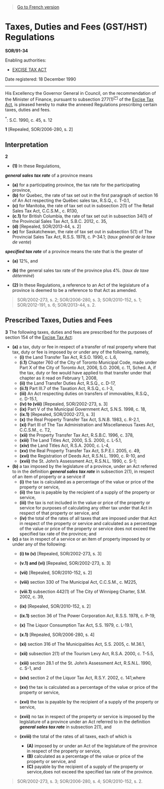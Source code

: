 > [Go to French version](/fr/Règlements/Décrets,%20ordonnances%20et%20règlements%20statutaires/91/34.md)

# Taxes, Duties and Fees (GST/HST) Regulations

**SOR/91-34**

Enabling authorities: 
- [EXCISE TAX ACT](/en/Acts/Revised%20Statutes%20of%20Canada/E/E-15.md)

Date registered: 18 December 1990

----------

His Excellency the Governor General in Council, on the recommendation of the Minister of Finance, pursuant to subsection 277(1)<sup><a href='#footnotea_e'>[*]</a></sup> of the [Excise Tax Act](/en/Acts/Revised%20Statutes%20of%20Canada/E/E-15.md), is pleased hereby to make the annexed Regulations prescribing certain taxes, duties and fees.

<a name='footnotea_e'><sup>*</sup></a>: S.C. 1990, c. 45, s. 12<br />



**1** [Repealed, SOR/2006-280, s. 2]




## Interpretation


**2** 

- **(1)** In these Regulations,

***general sales tax rate*** of a province means
- **(a)** for a participating province, the tax rate for the participating province,
- **(b)** for Quebec, the rate of tax set out in the first paragraph of section 16 of An Act respecting the Québec sales tax, R.S.Q., c. T-0.1,
- **(c)** for Manitoba, the rate of tax set out in subsection 2(1) of The Retail Sales Tax Act, C.C.S.M., c. R130,
- **(c.1)** for British Columbia, the rate of tax set out in subsection 34(1) of the Provincial Sales Tax Act, S.B.C. 2012, c. 35,
- **(d)** [Repealed, SOR/2013-44, s. 2]
- **(e)** for Saskatchewan, the rate of tax set out in subsection 5(1) of The Provincial Sales Tax Act, R.S.S. 1978, c. P-34.1; (*taux général de la taxe de vente*)

***specified tax rate*** of a province means the rate that is the greater of
- **(a)** 12%, and
- **(b)** the general sales tax rate of the province plus 4%. (*taux de taxe déterminé*)

- **(2)** In these Regulations, a reference to an Act of the legislature of a province is deemed to be a reference to that Act as amended.
> SOR/2002-273, s. 2; SOR/2006-280, s. 3; SOR/2010-152, s. 1; SOR/2012-191, s. 6; SOR/2013-44, s. 2.





## Prescribed Taxes, Duties and Fees


**3** The following taxes, duties and fees are prescribed for the purposes of section 154 of the [Excise Tax Act](/en/Acts/Revised%20Statutes%20of%20Canada/E/E-15.md):
- **(a)** a tax, duty or fee in respect of a transfer of real property where that tax, duty or fee is imposed by or under any of the following, namely,
	- **(i)** the Land Transfer Tax Act, R.S.O. 1990, c. L.6,
	- **(i.1)** Chapter 760 of the City of Toronto Municipal Code, made under Part X of the City of Toronto Act, 2006, S.O. 2006, c. 11, Sched. A, if the tax, duty or fee would have applied to that transfer under that chapter as it read on February 1, 2008,
	- **(ii)** the Land Transfer Duties Act, R.S.Q., c. D-17,
	- **(ii.1)** Part III.7 of the Taxation Act, R.S.Q., c. I-3,
	- **(iii)** An Act respecting duties on transfers of immovables, R.S.Q., c. D-15.1,
	- **(iv) to (viii)** [Repealed, SOR/2002-273, s. 3]
	- **(ix)** Part V of the Municipal Government Act, S.N.S. 1998, c. 18,
	- **(ix.1)** [Repealed, SOR/2002-273, s. 3]
	- **(x)** the Real Property Transfer Tax Act, S.N.B. 1983, c. R-2.1,
	- **(xi)** Part III of The Tax Administration and Miscellaneous Taxes Act, C.C.S.M., c. T2,
	- **(xii)** the Property Transfer Tax Act, R.S.B.C. 1996, c. 378,
	- **(xiii)** The Land Titles Act, 2000, S.S. 2000, c. L-5.1,
	- **(xiv)** the Land Titles Act, R.S.A. 2000, c. L-4,
	- **(xv)** the Real Property Transfer Tax Act, S.P.E.I. 2005, c. 49,
	- **(xvi)** the Registration of Deeds Act, R.S.N.L. 1990, c. R-10, and
	- **(xvii)** the St. John’s Assessment Act, R.S.N.L. 1990, c. S-1;
- **(b)** a tax imposed by the legislature of a province, under an Act referred to in the definition ***general sales tax rate*** in subsection 2(1), in respect of an item of property or a service if
	- **(i)** the tax is calculated as a percentage of the value or price of the property or service,
	- **(ii)** the tax is payable by the recipient of a supply of the property or service,
	- **(iii)** the tax is not included in the value or price of the property or service for purposes of calculating any other tax under that Act in respect of that property or service, and
	- **(iv)** the total of the rates of all taxes that are imposed under that Act in respect of the property or service and calculated as a percentage of the value or price of the property or service does not exceed the specified tax rate of the province; and
- **(c)** a tax in respect of a service or an item of property imposed by or under any of the following:
	- **(i) to (v)** [Repealed, SOR/2002-273, s. 3]
	- **(v.1) and (vi)** [Repealed, SOR/2002-273, s. 3]
	- **(vii)** [Repealed, SOR/2010-152, s. 2]
	- **(viii)** section 330 of The Municipal Act, C.C.S.M., c. M225,
	- **(viii.1)** subsection 442(1) of The City of Winnipeg Charter, S.M. 2002, c. 39,
	- **(ix)** [Repealed, SOR/2010-152, s. 2]
	- **(ix.1)** section 36 of The Power Corporation Act, R.S.S. 1978, c. P-19,
	- **(x)** The Liquor Consumption Tax Act, S.S. 1979, c. L-19.1,
	- **(x.1)** [Repealed, SOR/2006-280, s. 4]
	- **(xi)** section 316 of The Municipalities Act, S.S. 2005, c. M.36.1,
	- **(xii)** subsection 2(1) of the Tourism Levy Act, R.S.A. 2000, c. T-5.5,
	- **(xiii)** section 28.1 of the St. John’s Assessment Act, R.S.N.L. 1990, c. S-1, and
	- **(xiv)** section 2 of the Liquor Tax Act, R.S.Y. 2002, c. 141,where


	- **(xv)** the tax is calculated as a percentage of the value or price of the property or service,
	- **(xvi)** the tax is payable by the recipient of a supply of the property or service,
	- **(xvii)** no tax in respect of the property or service is imposed by the legislature of a province under an Act referred to in the definition ***general sales tax rate*** in subsection 2(1), and
	- **(xviii)** the total of the rates of all taxes, each of which is
		- **(A)** imposed by or under an Act of the legislature of the province in respect of the property or service,
		- **(B)** calculated as a percentage of the value or price of the property or service, and
		- **(C)** payable by the recipient of a supply of the property or service,does not exceed the specified tax rate of the province.
> SOR/2002-273, s. 3; SOR/2006-280, s. 4; SOR/2010-152, s. 2.



